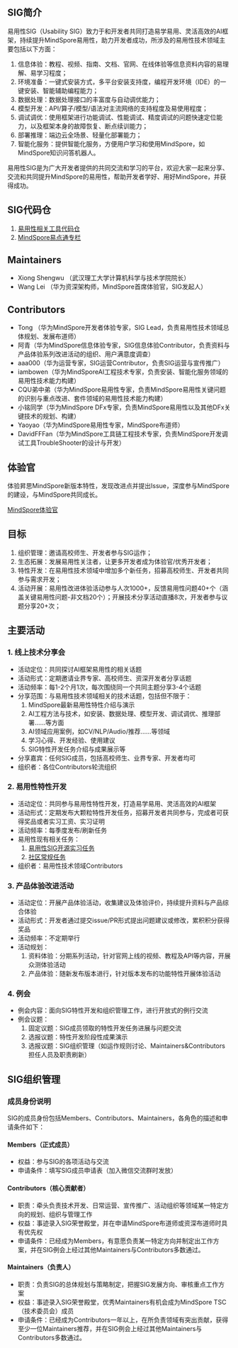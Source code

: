 ## SIG简介

易用性SIG（Usability SIG）致力于和开发者共同打造易学易用、灵活高效的AI框架，持续提升MindSpore易用性，助力开发者成功，所涉及的易用性技术领域主要包括以下方面：

1. 信息体验：教程、视频、指南、文档、官网、在线体验等信息资料内容的易理解、易学习程度；
2. 环境准备：一键式安装方式，多平台安装支持度，编程开发环境（IDE）的一键安装、智能辅助编程能力；
4. 数据处理：数据处理接口的丰富度与自动调优能力；
5. 模型开发：API/算子/模型/语法对主流网络的支持程度及易使用程度；
6. 调试调优：使用框架进行功能调试、性能调试、精度调试的问题快速定位能力，以及框架本身的故障恢复、断点续训能力；
7. 部署推理：端边云全场景、轻量化部署能力；
8. 智能化服务：提供智能化服务，方便用户学习和使用MindSpore，如MindSpore知识问答机器人。

易用性SIG是为广大开发者提供的共同交流和学习的平台，欢迎大家一起来分享、交流和共同提升MindSpore的易用性，帮助开发者学好、用好MindSpore，并获得成功。

## SIG代码仓

1. [易用性相关工具代码仓](https://gitee.com/msu-sig)
2. [MindSpore易点通专栏](https://zhuanlan.zhihu.com/p/505794142)

## Maintainers

* Xiong Shengwu （武汉理工大学计算机科学与技术学院院长）
* Wang Lei （华为资深架构师，MindSpore首席体验官，SIG发起人）

## Contributors

* Tong （华为MindSpore开发者体验专家，SIG Lead，负责易用性技术领域总体规划、发展布道师）
* 阿青（华为MindSpore信息体验专家，SIG信息体验Contributor，负责资料与产品体验系列改进活动的组织、用户满意度调查）
* aaa000（华为运营专家，SIG运营Contributor，负责SIG运营与宣传推广）
* iambowen（华为MindSporeAI工程技术专家，负责安装、智能化服务领域的易用性技术能力构建）
* CQU弟中弟（华为MindSpore易用性专家，负责MindSpore易用性关键问题的识别与重点改进、套件领域的易用性技术能力构建）
* 小铭同学（华为MindSpore DFx专家，负责MindSpore易用性以及其他DFx关键技术的规划、构建）
* Yaoyao（华为MindSpore易用性专家，MindSpore布道师）
* DavidFFFan（华为MindSpore工具链工程技术专家，负责MindSpore开发调试工具TroubleShooter的设计与开发）

## 体验官

体验昇思MindSpore新版本特性，发现改进点并提出Issue，深度参与MindSpore的建设，与MindSpore共同成长。

[MindSpore体验官](https://www.mindspore.cn/community/SIG)

## 目标

1. 组织管理：邀请高校师生、开发者参与SIG运作；
2. 生态拓展：发展易用性关注者，让更多开发者成为体验官/优秀开发者；
3. 特性开发：在易用性技术领域中增加多个新任务，招募高校师生、开发者共同参与需求开发；
4. 活动开展：易用性改进体验活动参与人次1000+，反馈易用性问题40+个（涵盖关键易用性问题-非文档20个）；开展技术分享活动直播8次，开发者参与议题分享20+次；

## 主要活动

### 1. 线上技术分享会

* 活动定位：共同探讨AI框架易用性的相关话题
* 活动形式：定期邀请业界专家、高校师生、资深开发者分享话题
* 活动频率：每1-2个月1次，每次围绕同一个共同主题分享3-4个话题
* 分享范围：与易用性技术领域相关的技术话题，包括但不限于：
  1. MindSpore最新易用性特性介绍与演示
  2. AI工程方法与技术，如安装、数据处理、模型开发、调试调优、推理部署……等方面
  3. AI领域应用案例，如CV/NLP/Audio/推荐……等领域
  4. 学习心得、开发经验、使用建议
  5. SIG特性开发任务介绍与成果展示等
* 分享嘉宾：任何SIG成员，包括高校师生、业界专家、开发者均可
* 组织者：各位Contributors轮流组织

### 2. 易用性特性开发

* 活动定位：共同参与易用性特性开发，打造易学易用、灵活高效的AI框架
* 活动形式：定期发布大颗粒特性开发任务，招募开发者共同参与，完成者可获得奖品或者实习工资、实习证明
* 活动频率：每季度发布/刷新任务
* 易用性现有相关任务：
  1. [易用性SIG开源实习任务](https://gitee.com/mindspore/community/issues/I55JQY)
  2. [社区常规任务](https://gitee.com/mindspore/community/issues/I4YQNG?from=project-issue)
* 组织者：易用性技术领域Contributors

### 3. 产品体验改进活动

* 活动定位：开展产品体验活动，收集建议及体验评价，持续提升资料与产品综合体验
* 活动形式：开发者通过提交issue/PR形式提出问题建议或修改，累积积分获得奖品
* 活动频率：不定期举行
* 活动规划：
  1. 资料体验：分期系列活动，针对官网上线的视频、教程及API等内容，开展众测体验活动
  2. 产品体验：随新发布版本进行，针对版本发布的功能特性开展体验活动

### 4. 例会

* 例会内容：面向SIG特性开发和组织管理工作，进行开放式的例行交流
* 例会议题：
  1. 固定议题：SIG成员领取的特性开发任务进展与问题交流
  2. 选报议题：特性开发阶段性成果演示
  3. 选报议题：SIG组织管理（如运作规则讨论、Maintainers&Contributors担任人员及职责刷新）

## SIG组织管理

### 成员身份说明

SIG的成员身份包括Members、Contributors、Maintainers，各角色的描述和申请条件如下：

#### Members（正式成员）

* 权益：参与SIG的各项活动与交流
* 申请条件：填写SIG成员申请表（加入微信交流群时发放）

#### Contributors（核心贡献者）

* 职责：牵头负责技术开发、日常运营、宣传推广、活动组织等领域某一特定方向的规划、组织与管理工作
* 权益：事迹录入SIG荣誉殿堂，并在申请MindSpore布道师或资深布道师时具有优先权
* 申请条件：已经成为Members，有意愿负责某一特定方向并制定出工作方案，并在SIG例会上经过其他Maintainers与Contributors多数通过。

#### Maintainers（负责人）

* 职责：负责SIG的总体规划与策略制定，把握SIG发展方向、审核重点工作方案
* 权益：事迹录入SIG荣誉殿堂，优秀Maintainers有机会成为MindSpore TSC（技术委员会）成员
* 申请条件：已经成为Contributors一年以上，在所负责领域有突出贡献，获得至少一位Maintainers推荐，并在SIG例会上经过其他Maintainers与Contributors多数通过。

